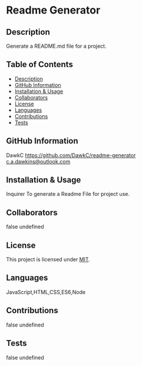 
  # Readme Generator

  ## Description
  Generate a README.md file for a project.

  ## Table of Contents
  * [Description](#description)
  * [GitHub Information](#github-information)
  * [Installation & Usage](#installation-&-usage)
  * [Collaborators](#collaborators)
  * [License](#license)
  * [Languages](#languages)
  * [Contributions](#contributions)
  * [Tests](#tests)

  ## GitHub Information
  DawkC
  https://github.com/DawkC/readme-generator
  c.a.dawkins@outlook.com

  ## Installation & Usage
  Inquirer
  To generate a Readme File for project use.

  ## Collaborators
  false
  undefined

  ## License
  This project is licensed under [MIT](undefined).

  ## Languages
  JavaScript,HTML,CSS,ES6,Node
  
  ## Contributions
  false
  undefined

  ## Tests
  false
  undefined

